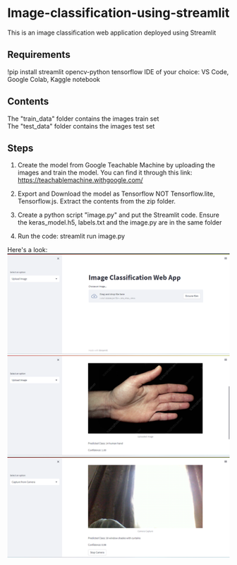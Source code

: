 # Image-classification-using-streamlit
This is an image classification web application deployed using Streamlit

## Requirements
!pip install streamlit opencv-python tensorflow
IDE of your choice: VS Code, Google Colab, Kaggle notebook

## Contents
The "train_data" folder contains the images train set  
The "test_data" folder contains the images test set  

## Steps
1) Create the model from Google Teachable Machine by uploading the images and train the model. You can find it through this link:
https://teachablemachine.withgoogle.com/

2) Export and Download the model as Tensorflow NOT Tensorflow.lite, Tensorflow.js. Extract the contents from the zip folder.

3) Create a python script "ïmage.py" and put the Streamlit code. Ensure the keras_model.h5, labels.txt and the image.py are in the same folder

4) Run the code: streamlit run image.py

Here's a look:
![Home page](/streamlit%20homepage.png)
![Uploaded image](/uploaded%20image.png)
![Camera captured image](/camera%20captured%20image.png)